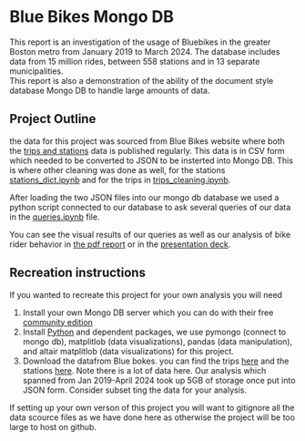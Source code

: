 # Blue Bikes Mongo DB
This report is an investigation of the usage of Bluebikes in the greater Boston metro from January 2019 to March 2024. The database includes data from 15 million rides, between 558 stations and in 13 separate municipalities. <br/>
This report is also a demonstration of the ability of the document style database Mongo DB to handle large amounts of data. <br/>
## Project Outline
the data for this project was sourced from Blue Bikes website where both the [trips and stations](https://bluebikes.com/system-data) data is published regularly. This data is in CSV form which needed to be converted to JSON to be insterted into Mongo DB. This is where other cleaning was done as well, for the stations [stations_dict.ipynb](https://github.com/j4kephelan/BlueBike_Mongo/blob/main/stations_dict.ipynb) and for the trips in [trips_cleaning.ipynb](https://github.com/j4kephelan/BlueBike_Mongo/blob/main/trips_cleaning.ipynb). <br/>

After loading the two JSON files into our mongo db database we used a python script connected to our database to ask several queries of our data in the [queries.ipynb](https://github.com/j4kephelan/BlueBike_Mongo/blob/main/queries.ipynb) file. <br/>

You can see the visual results of our queries as well as our analysis of bike rider behavior in [the pdf report](https://github.com/j4kephelan/BlueBike_Mongo/blob/main/DS%204300%20Final%20Project%20Report.pdf) or in the [presentation deck](https://github.com/j4kephelan/BlueBike_Mongo/blob/main/HW6%20Presentation%20Slides.pdf). <br/>

## Recreation instructions
If you wanted to recreate this project for your own analysis you will need
1. Install your own Mongo DB server which you can do with their free [community edition](https://www.mongodb.com/try/download/community)
2. Install [Python](https://www.python.org/downloads/) and dependent packages, we use pymongo (connect to mongo db), matplitlob (data visualizations), pandas (data manipulation), and altair matplitlob (data visualizations) for this project.
3. Download the datafrom Blue bokes. you can find the trips [here](https://s3.amazonaws.com/hubway-data/index.html) and the stations [here](https://bluebikes.com/system-data). Note there is a lot of data here. Our analysis which spanned from Jan 2019-April 2024 took up 5GB of storage once put into JSON form. Consider subset ting the data for your analysis.  

If setting up your own verson of this project you will want to gitignore all the data scource files as we have done here as otherwise the project will be too large to host on github.
